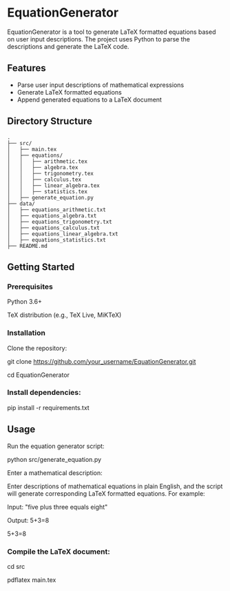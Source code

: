 # EquationGenerator

EquationGenerator is a tool to generate LaTeX formatted equations based on user input descriptions. The project uses Python to parse the descriptions and generate the LaTeX code.

## Features

- Parse user input descriptions of mathematical expressions
- Generate LaTeX formatted equations
- Append generated equations to a LaTeX document

## Directory Structure

```plaintext
.
├── src/
│   ├── main.tex
│   ├── equations/
│   │   ├── arithmetic.tex
│   │   ├── algebra.tex
│   │   ├── trigonometry.tex
│   │   ├── calculus.tex
│   │   ├── linear_algebra.tex
│   │   ├── statistics.tex
│   ├── generate_equation.py
├── data/
│   ├── equations_arithmetic.txt
│   ├── equations_algebra.txt
│   ├── equations_trigonometry.txt
│   ├── equations_calculus.txt
│   ├── equations_linear_algebra.txt
│   ├── equations_statistics.txt
├── README.md
```
## Getting Started
### Prerequisites
Python 3.6+

TeX distribution (e.g., TeX Live, MiKTeX)

### Installation
Clone the repository:


git clone https://github.com/your_username/EquationGenerator.git

cd EquationGenerator

### Install dependencies:


pip install -r requirements.txt

## Usage
Run the equation generator script:


python src/generate_equation.py

Enter a mathematical description:

Enter descriptions of mathematical equations in plain English, and the script will generate corresponding LaTeX formatted equations. For example:

Input: "five plus three equals eight"

Output: 5+3=8

5+3=8
### Compile the LaTeX document:

cd src

pdflatex main.tex
